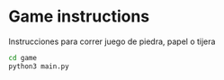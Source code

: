 # Game instructions 
Instrucciones para correr juego de piedra, papel o tijera
```sh
cd game
python3 main.py
```